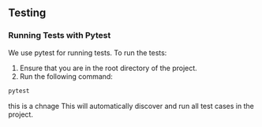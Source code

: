 ## Testing

### Running Tests with Pytest

We use pytest for running tests. To run the tests:

1. Ensure that you are in the root directory of the project.
2. Run the following command:

```bash
pytest
```

this is a chnage
This will automatically discover and run all test cases in the project.
